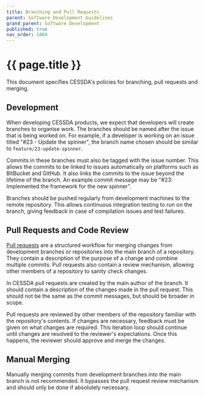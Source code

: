 ```yaml
---
title: Branching and Pull Requests
parent: Software Development Guidelines
grand_parent: Software Development
published: true
nav_order: 1804
---
```

# {{ page.title }}

This document specifies CESSDA's policies for branching, pull requests and merging.

## Development

When developing CESSDA products, we expect that developers will create branches to organise work.
The branches should be named after the issue that is being worked on.
For example, if a developer is working on an issue titled "#23 - Update the spinner",
the branch name chosen should be similar to `feature/23-update-spinner`.

Commits in these branches must also be tagged with the issue number.
This allows the commits to be linked to issues automatically on platforms such as BitBucket and GitHub.
It also links the commits to the issue beyond the lifetime of the branch.
An example commit message may be "#23: Implemented the framework for the new spinner".

Branches should be pushed regularly from development machines to the remote repository.
This allows continuous integration testing to run on the branch, giving feedback in case of compilation issues and test failures.

## Pull Requests and Code Review

[Pull requests](https://docs.github.com/en/pull-requests/collaborating-with-pull-requests/proposing-changes-to-your-work-with-pull-requests/about-pull-requests)
are a structured workflow for merging changes from development branches or repositories into the main branch of a repository.
They contain a description of the purpose of a change and combine multiple commits.
Pull requests also contain a review mechanism, allowing other members of a repository to sanity check changes.

In CESSDA pull requests are created by the main author of the branch.
It should contain a description of the changes made in the pull request.
This should not be the same as the commit messages, but should be broader in scope.

Pull requests are reviewed by other members of the repository familiar with the repository's contents.
If changes are necessary, feedback must be given on what changes are required.
This iteration loop should continue until changes are resolved to the reviewer's expectations.
Once this happens, the reviewer should approve and merge the changes.

## Manual Merging

Manually merging commits from development branches into the main branch is not recommended.
It bypasses the pull request review mechanism and should only be done if absolutely necessary.
